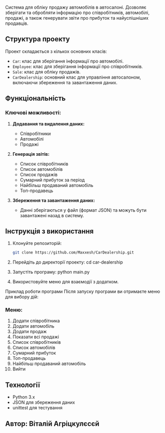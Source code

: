 Система для обліку продажу автомобілів в автосалоні. Дозволяє зберігати та обробляти інформацію про співробітників, автомобілі, продажі, а також генерувати звіти про прибуток та найуспішніших продавців.

## Структура проекту

Проект складається з кількох основних класів:

- `Car`: клас для зберігання інформації про автомобілі.
- `Employee`: клас для зберігання інформації про співробітників.
- `Sale`: клас для обліку продажів.
- `CarDealership`: основний клас для управління автосалоном, включаючи збереження та завантаження даних.

## Функціональність

### Ключові можливості:

1. **Додавання та видалення даних:**
   - Співробітники
   - Автомобілі
   - Продажі

2. **Генерація звітів:**
   - Список співробітників
   - Список автомобілів
   - Список продажів
   - Сумарний прибуток за період
   - Найбільш продаваний автомобіль
   - Топ-продавець

3. **Збереження та завантаження даних:**
   - Данні зберігаються у файл (формат JSON) та можуть бути завантажені назад в систему.

## Інструкція з використання

1. Клонуйте репозиторій:
   ```bash
   git clone https://github.com/Maxxesh/CarDealership.git
   
2. Перейдіть до директорії проекту:
cd car-dealership

3. Запустіть програму:
python main.py

4. Використовуйте меню для взаємодії з додатком.

Приклад роботи програми
Після запуску програми ви отримаєте меню для вибору дій:
### Меню:
1. Додати співробітника
2. Додати автомобіль
3. Додати продаж
4. Показати всі продажі
5. Список співробітників
6. Список автомобілів
7. Сумарний прибуток
8. Топ-продавець
9. Найбільш продаваний автомобіль
10. Вийти

## Технології

- Python 3.x
- JSON для збереження даних
- unittest для тестування

## Автор: Віталій Агріцкулєсєй
